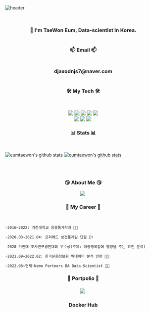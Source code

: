 </p>  
<br>

![header](https://capsule-render.vercel.app/api?type=Cylinder&color=auto&height=200&section=header&text=Welcome!%20&fontSize=90&animation=fadeIn&fontAlignY=50&desc=Taewon's%20GitHub%20Profile!&descAlignY=75&descAlign=62)
  
</p>  
<br>

  
<h3 align="center"> 📣 I'm TaeWon Eum, Data-scientist In Korea.
<br/> <br/> 
<h3 align="center"> 📫 Email 📫
<br/><br/>
<h3 align="center"> djaxodnjs7@naver.com
<br/><br/>  
  
  
<h3 align="center">🛠 My Tech 🛠</h3>
<br/>
<p align="center">
<img src="https://img.shields.io/badge/Python-green?style=flat&logo=Python&logoColor={3776AB}"/> <img src="https://img.shields.io/badge/Pytorch-orange?style=flat&logo=Pytorch&logoColor={EE4C2C}"/>
<img src="https://img.shields.io/badge/R-blue?style=flat&logo=R&logoColor={276DC3}"/>
<img src="https://img.shields.io/badge/RStudio-skyblue?style=flat&logo=R&logoColor={75AADB}"/>
<img src="https://img.shields.io/badge/MySQL-skyblue?style=flat&logo=MySQL&logoColor={4479A1}"/>
<br>
<img src="https://img.shields.io/badge/Google Colab-black?style=flat&logo=Google Colab&logoColor="/>
<img src="https://img.shields.io/badge/Jupyter-black?style=flat&logo=Jupyter&logoColor={F37626}"/>
<img src="https://img.shields.io/badge/Qgis-589632?style=flat-square&logo=Qgis&logoColor=white"/>&nbsp 
  
  
  <br/>
  
  
  
 <h3 align="center"> 	📊 Stats	📊 </h3><br/>

![eumtaewon's github stats](https://github-readme-stats.vercel.app/api?username=TaewonEum&show_icons=true) 
[![eumtaewon's github stats](https://github-readme-stats.vercel.app/api/top-langs/?username=TaewonEum&show_icons=true&hide_border=true&title_color=004386&icon_color=004386&layout=compact)](https://github.com/TaewonEum)    
  
  
  
<br/><br/>  
  
  
<h3 align="center"> 	😘 About Me	😘 </h3>
<p align="center">
<a href="https://www.instagram.com/omtae_sk1/"><img src="https://img.shields.io/badge/Instagram-E4405F?style=flat-square&logo=Instagram&logoColor=white&link=https://www.instagram.com/omage_sk1/"/></a>&nbsp

  
 <br/>

<h3 align="center"> 	 🤵 My Career 🤵 </h3> <br/>
  
 ```
-2016~2022: 가천대학교 응용통계학과 👨‍🎓
  
-2020.03~2021.04: 프리메드 보건통계팀 단원 👨‍⚕️

-2020 가천대 조사연구경진대회 우수상(주제: 아동행복감에 영향을 주는 요인 분석)
  
-2021.09~2022.02: 한국문화정보원 빅데이터 분석 인턴 👨‍💼
  
-2022.06~현재:Nemo Partners BA Data Scientist 👨‍🔬
 ```

<h3 align="center"> 	📄  Portpolio  📄  </h3>

<h3 align="center"><a href="https://github.com/eumtaewon/eumtaewon/files/12448056/portfolio.pdf"> <img src="https://img.shields.io/badge/Portpolio-black?style=flat&logoColor="/></a>&nbsp

<h3 align="center"> 	  Docker Hub    </h3>

<h3 align="center"><a href="https://hub.docker.com/repositories/eumty" target="_blank">
